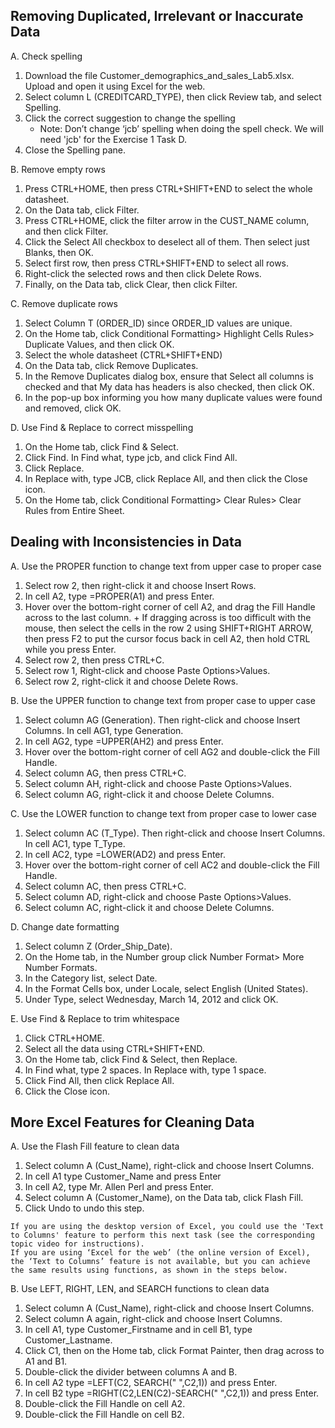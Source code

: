 ## Removing Duplicated, Irrelevant or Inaccurate Data
A. Check spelling
  1. Download the file Customer_demographics_and_sales_Lab5.xlsx. Upload and open it using Excel for the web.
  2. Select column L (CREDITCARD_TYPE), then click Review tab, and select Spelling.
  3. Click the correct suggestion to change the spelling
      + Note: Don’t change ‘jcb’ spelling when doing the spell check. We will need 'jcb' for the Exercise 1 Task D.
  4. Close the Spelling pane.

B. Remove empty rows
  1. Press CTRL+HOME, then press CTRL+SHIFT+END to select the whole datasheet.
  2. On the Data tab, click Filter.
  3. Press CTRL+HOME, click the filter arrow in the CUST_NAME column, and then click Filter.
  4. Click the Select All checkbox to deselect all of them. Then select just Blanks, then OK.
  5. Select first row, then press CTRL+SHIFT+END to select all rows.
  6. Right-click the selected rows and then click Delete Rows.
  7. Finally, on the Data tab, click Clear, then click Filter.

C. Remove duplicate rows
  1. Select Column T (ORDER_ID) since ORDER_ID values are unique.
  2. On the Home tab, click Conditional Formatting> Highlight Cells Rules> Duplicate Values, and then click OK.
  3. Select the whole datasheet (CTRL+SHIFT+END)
  4. On the Data tab, click Remove Duplicates.
  5. In the Remove Duplicates dialog box, ensure that Select all columns is checked and that My data has headers is also checked, then click OK.
  6. In the pop-up box informing you how many duplicate values were found and removed, click OK.

D. Use Find & Replace to correct misspelling
  1. On the Home tab, click Find & Select.
  2. Click Find. In Find what, type jcb, and click Find All.
  3. Click Replace.
  4. In Replace with, type JCB, click Replace All, and then click the Close icon.
  5. On the Home tab, click Conditional Formatting> Clear Rules> Clear Rules from Entire Sheet.

## Dealing with Inconsistencies in Data
A. Use the PROPER function to change text from upper case to proper case
  1. Select row 2, then right-click it and choose Insert Rows.
  2. In cell A2, type =PROPER(A1) and press Enter.
  3. Hover over the bottom-right corner of cell A2, and drag the Fill Handle across to the last column.
    + If dragging across is too difficult with the mouse, then select the cells in the row 2 using SHIFT+RIGHT ARROW, then press F2 to put the cursor focus back in cell A2, then hold CTRL while you press Enter.
  4. Select row 2, then press CTRL+C.
  5. Select row 1, Right-click and choose Paste Options>Values.
  6. Select row 2, right-click it and choose Delete Rows.

B. Use the UPPER function to change text from proper case to upper case
  1. Select column AG (Generation). Then right-click and choose Insert Columns. In cell AG1, type Generation.
  2. In cell AG2, type =UPPER(AH2) and press Enter.
  3. Hover over the bottom-right corner of cell AG2 and double-click the Fill Handle.
  4. Select column AG, then press CTRL+C.
  5. Select column AH, right-click and choose Paste Options>Values.
  6. Select column AG, right-click it and choose Delete Columns.

C. Use the LOWER function to change text from proper case to lower case
  1. Select column AC (T_Type). Then right-click and choose Insert Columns. In cell AC1, type T_Type.
  2. In cell AC2, type =LOWER(AD2) and press Enter.
  3. Hover over the bottom-right corner of cell AC2 and double-click the Fill Handle.
  4. Select column AC, then press CTRL+C.
  5. Select column AD, right-click and choose Paste Options>Values.
  6. Select column AC, right-click it and choose Delete Columns.

D. Change date formatting
  1. Select column Z (Order_Ship_Date).
  2. On the Home tab, in the Number group click Number Format> More Number Formats.
  3. In the Category list, select Date.
  4. In the Format Cells box, under Locale, select English (United States).
  5. Under Type, select Wednesday, March 14, 2012 and click OK.

E. Use Find & Replace to trim whitespace
  1. Click CTRL+HOME.
  2. Select all the data using CTRL+SHIFT+END.
  3. On the Home tab, click Find & Select, then Replace.
  4. In Find what, type 2 spaces. In Replace with, type 1 space.
  5. Click Find All, then click Replace All.
  6. Click the Close icon.

## More Excel Features for Cleaning Data
A. Use the Flash Fill feature to clean data
  1. Select column A (Cust_Name), right-click and choose Insert Columns.
  2. In cell A1 type Customer_Name and press Enter
  3. In cell A2, type Mr. Allen Perl and press Enter.
  4. Select column A (Customer_Name), on the Data tab, click Flash Fill.
  5. Click Undo to undo this step.

```
If you are using the desktop version of Excel, you could use the 'Text to Columns' feature to perform this next task (see the corresponding topic video for instructions).
If you are using ‘Excel for the web’ (the online version of Excel), the ‘Text to Columns’ feature is not available, but you can achieve the same results using functions, as shown in the steps below.
```

B. Use LEFT, RIGHT, LEN, and SEARCH functions to clean data
  1. Select column A (Cust_Name), right-click and choose Insert Columns.
  2. Select column A again, right-click and choose Insert Columns.
  3. In cell A1, type Customer_Firstname and in cell B1, type Customer_Lastname.
  4. Click C1, then on the Home tab, click Format Painter, then drag across to A1 and B1.
  5. Double-click the divider between columns A and B.
  6. In cell A2 type =LEFT(C2, SEARCH(" ",C2,1)) and press Enter.
  7. In cell B2 type =RIGHT(C2,LEN(C2)-SEARCH(" ",C2,1)) and press Enter.
  8. Double-click the Fill Handle on cell A2.
  9. Double-click the Fill Handle on cell B2.
